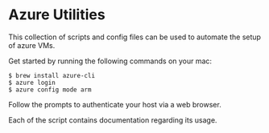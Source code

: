 # Azure Utilities

This collection of scripts and config files can be used to automate the setup of azure VMs.

Get started by running the following commands on your mac:
```Shell
$ brew install azure-cli
$ azure login
$ azure config mode arm
```
Follow the prompts to authenticate your host via a web browser.

Each of the script contains documentation regarding its usage.
